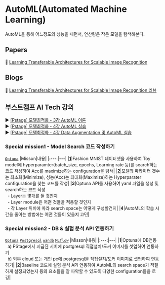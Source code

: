 # AutoML(Automated Machine Learning)
AutoML을 통해 어느정도의 성능을 내면서, 연산량은 작은 모델을 탐색해본다.


## Papers
📑 [Learning Transferable Architectures for Scalable Image Recognition](https://arxiv.org/abs/1707.07012)


## Blogs
📝 [Learning Transferable Architectures for Scalable Image Recognition 리뷰](https://hoya012.github.io/blog/Learning-Transferable-Architectures-for-Scalable-Image-Recognition-Review/)


## 부스트캠프 AI Tech 강의
▶️ [[Pstage] 모델최적화 - 3강 AutoML 이론](https://www.edwith.org/bcaitech1/lecture/782185?isDesc=false)
<br/>▶️ [[Pstage] 모델최적화 - 4강 AutoML 실습](https://www.edwith.org/bcaitech1/lecture/782186?isDesc=false)
<br/>▶️ [[Pstage] 모델최적화 - 4강 Data Augmentation 및 AutoML 실습](https://www.edwith.org/bcaitech1/lecture/782190?isDesc=false)

### Special mission1 - Model Search 코드 작성하기
[`Optuna`](https://optuna.org/)
|Misson|내용|
|:---:|---|
|[**1**](https://github.com/bcaitech1/p4-opt-5-vibrhanium-/tree/jaegyeong/readme/AutoML/special_mission_1_2)|Fashion MNIST 데이터셋을 사용하여 Toy model에 hyperparamter(batch_size, epochs, Learning rate 등)를 search하는 코드 작성하여 Acc를 maximize하는 configuration을 탐색|
|[**2**](https://github.com/bcaitech1/p4-opt-5-vibrhanium-/tree/jaegyeong/readme/AutoML/special_mission_1_2)|모델의 파라미터 갯수는 최소화(Minimize), 성능(Acc)는 최대화(Maximize)하는 Hyperparater configuration을 찾는 코드를 작성|
|**3**|Optuna API를 사용하여 yaml 파일을 생성 및 search하는 코드 작성<br/>&nbsp;&nbsp;- Layer는 몇개를 둘 것인지<br/>&nbsp;&nbsp;- Layer module은 어떤 것들을 적용할 것인지<br/>&nbsp;&nbsp;- 각 Layer 위치에 따라 search space는 어떻게 구성할건지|
|**4**|AutoML의 학습 시간을 줄이는 방법에는 어떤 것들이 있을지 고민|

### Special mission2 - DB & 실험 분석 API 연동하기
[`Optuna`](https://optuna.org/) [`Postgresql`](https://www.postgresql.org/) [`wandb`](https://wandb.ai/site) [`MLflow`](https://mlflow.org/)
|Misson|내용|
|:---:|---|
|**1**|Optuna에 DB연동<br/>&nbsp;&nbsp;a) PStage에서 지급된 서버에 postgresql 직접설치/도커 이미지를 셋업하여 연동하기<br/>&nbsp;&nbsp;b) 외부 cloud 또는 개인 pc에 postgresql을 직접설치/도커 이미지로 셋업하여 연동하기|
|**2**|Baseline 코드에 실험 분석 API 연동하여 AutoML의 search space가 적절하게 설정되었는지 등의 요소들을 잘 파악할 수 있도록 다양한 configuration들을 로깅|
